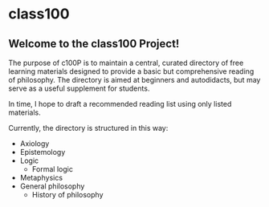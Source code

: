 # class100

## Welcome to the class100 Project!

The purpose of c100P is to maintain a central, curated directory of free learning materials designed to provide a basic but comprehensive reading of philosophy.
The directory is aimed at beginners and autodidacts, but may serve as a useful supplement for students.

In time, I hope to draft a recommended reading list using only listed materials.

Currently, the directory is structured in this way:

- Axiology
- Epistemology
- Logic
  - Formal logic
- Metaphysics
- General philosophy
  - History of philosophy
